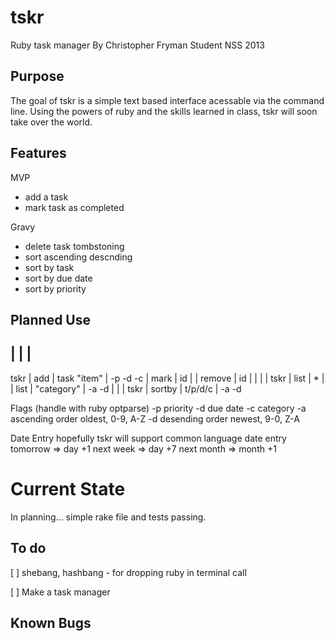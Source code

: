 tskr
=====

Ruby task manager
By Christopher Fryman
Student NSS 2013


Purpose
-------

The goal of tskr is a simple text based interface acessable via the command line. Using the powers of ruby and the skills learned in class, tskr will soon take over the world.


Features
--------

MVP
* add a task
* mark task as completed

Gravy
* delete task
    tombstoning
* sort
    ascending
    descnding
* sort by task
* sort by due date
* sort by priority


Planned Use
-----------

<call> | <action> | <target>       | <flag>
---------------------------------------------
tskr   | add      | task "item"    | -p -d -c
       | mark     | id             |
       | remove   | id             |
       |          |                |
tskr   | list     | *              |
       | list     | "category"     | -a -d
       |          |                |
tskr   | sortby   | t/p/d/c        | -a -d


Flags (handle with ruby optparse)
-p priority
-d due date
-c category
-a ascending order oldest, 0-9, A-Z
-d desending order newest, 9-0, Z-A


Date Entry
hopefully tskr will support common language date entry
tomorrow => day +1
next week => day +7
next month => month +1


Current State
=============

In planning...
simple rake file and tests passing.




To do
-----

[ ] shebang, hashbang - for dropping ruby in terminal call

[ ] Make a task manager


Known Bugs
----------





